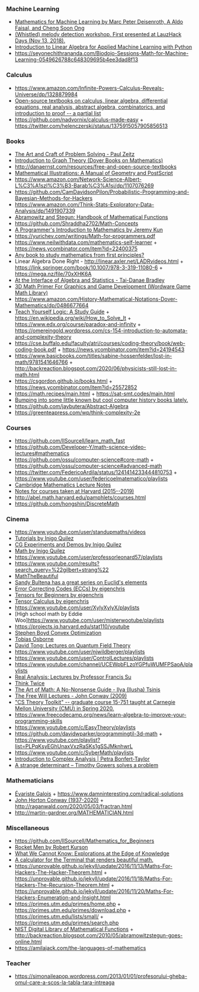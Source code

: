 ### Machine Learning

- [Mathematics for Machine Learning by Marc Peter Deisenroth, A Aldo Faisal, and Cheng Soon Ong](https://mml-book.github.io/)
- [(Whistled) melody detection workshop. First presented at LauzHack Days (Nov 13, 2018).](https://github.com/ebezzam/melody-detection)
- [Introduction to Linear Algebra for Applied Machine Learning with Python](https://pabloinsente.github.io/intro-linear-algebra)
- https://seyonechithrananda.com/Biodojo-Sessions-Math-for-Machine-Learning-0549626788c648309695b4ee3dad8f13

### Calculus

- https://www.amazon.com/Infinite-Powers-Calculus-Reveals-Universe/dp/1328879984
- [Open-source textbooks on calculus, linear algebra, differential equations, real analysis, abstract algebra, combinatorics, and introduction to proof -- a partial list](https://twitter.com/stevenstrogatz/status/1208199688362610688)
- https://github.com/nadvornix/calculus-made-easy + https://twitter.com/helenczerski/status/1375915057905856513

### Books

- [ The Art and Craft of Problem Solving - Paul Zeitz](https://www.goodreads.com/book/show/593458.The_Art_and_Craft_of_Problem_Solving)
- [Introduction to Graph Theory (Dover Books on Mathematics)](https://www.amazon.com/Introduction-Graph-Theory-Dover-Mathematics/dp/0486678709)
- http://danaernst.com/resources/free-and-open-source-textbooks
- [Mathematical Illustrations: A Manual of Geometry and PostScript](http://www.math.ubc.ca/~cass/graphics/manual)
- https://www.amazon.com/Network-Science-Albert-L%C3%A1szl%C3%B3-Barab%C3%A1si/dp/1107076269
- https://github.com/CamDavidsonPilon/Probabilistic-Programming-and-Bayesian-Methods-for-Hackers
- https://www.amazon.com/Think-Stats-Exploratory-Data-Analysis/dp/1491907339
- [Abramowitz and Stegun: Handbook of Mathematical Functions](http://people.math.sfu.ca/~cbm/aands/)
- https://github.com/Shraddha2702/Math-Concepts
- [A Programmer's Introduction to Mathematics by Jeremy Kun](https://pimbook.org)
- https://yurichev.com/writings/Math-for-programmers.pdf
- https://www.neilwithdata.com/mathematics-self-learner + https://news.ycombinator.com/item?id=22400375
- [Any book to study mathematics from first principles?](https://twitter.com/dan_abramov/status/1249344084981972992)
- Linear Algebra Done Right - http://linear.axler.net/LADRvideos.html + https://link.springer.com/book/10.1007/978-3-319-11080-6 + https://mega.nz/file/70xXHK6A
- [At the Interface of Algebra and Statistics - Tai-Danae Bradley](https://twitter.com/math3ma/status/1249862830670729217)
- [3D Math Primer For Graphics and Game Development (Wordware Game Math Library)](https://www.amazon.com/Primer-Graphics-Development-Wordware-Library/dp/1556229119)
- https://www.amazon.com/History-Mathematical-Notations-Dover-Mathematics/dp/0486677664
- [Teach Yourself Logic: A Study Guide](https://www.logicmatters.net/tyl) + https://en.wikipedia.org/wiki/How_to_Solve_It + https://www.edx.org/course/paradox-and-infinity + https://omereingold.wordpress.com/cs-154-introduction-to-automata-and-complexity-theory
- https://cse.buffalo.edu/faculty/atri/courses/coding-theory/book/web-coding-book.pdf + https://news.ycombinator.com/item?id=24194543
- https://www.basicbooks.com/titles/sabine-hossenfelder/lost-in-math/9781541646766 + http://backreaction.blogspot.com/2020/06/physicists-still-lost-in-math.html
- https://csgordon.github.io/books.html + https://news.ycombinator.com/item?id=25572852
- https://math.recipes/main.html + https://sat-smt.codes/main.html
- [Bumping into some little known but cool computer history books lately.](https://twitter.com/prathyvsh/status/1199258119362117633)
- https://github.com/jaybutera/Abstract-Algebra
- https://greenteapress.com/wp/think-complexity-2e

### Courses

- https://github.com/llSourcell/learn_math_fast
- https://github.com/Developer-Y/math-science-video-lectures#mathematics
- https://github.com/ossu/computer-science#core-math + https://github.com/ossu/computer-science#advanced-math
- https://twitter.com/FedericoArdila/status/1241414233444810753 + https://www.youtube.com/user/federicoelmatematico/playlists
- [Cambridge Mathematics Lecture Notes](https://github.com/dalcde/cam-notes)
- [Notes for courses taken at Harvard (2015--2019)](https://github.com/Dongryul-Kim/harvard_notes)
- http://abel.math.harvard.edu/pamphlets/courses.html
- https://github.com/hongshin/DiscreteMath

### Cinema

- https://www.youtube.com/user/standupmaths/videos
- [Tutorials by Inigo Quilez](https://www.youtube.com/playlist?list=PL0EpikNmjs2CYUMePMGh3IjjP4tQlYqji)
- [CG Experiments and Demos by Inigo Quilez](https://www.youtube.com/playlist?list=PL0EpikNmjs2Dz45-Ru7Rfp8zQ48fI5QOa)
- [Math by Inigo Quilez](https://www.youtube.com/playlist?list=PL0EpikNmjs2BQr3b2WtTlmhEWHs_Tcm1R)
- https://www.youtube.com/user/professorleonard57/playlists
- https://www.youtube.com/results?search_query=%22gilbert+strang%22
- [MathTheBeautiful](https://www.youtube.com/channel/UCr22xikWUK2yUW4YxOKXclQ/playlists)
- [Sandy Bultena has a great series on Euclid's elements](https://www.youtube.com/channel/UCnHh6XeLupJ5FHSKDh9eIMw/playlists)
- [Error Correcting Codes (ECCs) by eigenchris](https://www.youtube.com/playlist?list=PLJHszsWbB6hqkOyFCQOAlQtfzC1G9sf2_)
- [Tensors for Beginners by eigenchris](https://www.youtube.com/playlist?list=PLJHszsWbB6hrkmmq57lX8BV-o-YIOFsiG)
- [Tensor Calculus by eigenchris](https://www.youtube.com/playlist?list=PLJHszsWbB6hpk5h8lSfBkVrpjsqvUGTCx)
- https://www.youtube.com/user/XylyXylyX/playlists
- [High school math by Eddie Woo]https://www.youtube.com/user/misterwootube/playlists
- https://projects.iq.harvard.edu/stat110/youtube
- [Stephen Boyd Convex Optimization](https://www.youtube.com/playlist?list=PL3D9A62846A129C47)
- [Tobias Osborne](https://www.youtube.com/channel/UCpHjg_Qmzxm3xaAWRrwQPCA/playlists)
- [David Tong: Lectures on Quantum Field Theory](https://www.youtube.com/playlist?list=PL1C5310BB35555A1C)
- https://www.youtube.com/user/njwildberger/playlists
- https://www.youtube.com/user/ControlLectures/playlists
- https://www.youtube.com/channel/UCEWpbFLzoYGPfuWUMFPSaoA/playlists
- [Real Analysis: Lectures by Professor Francis Su](https://www.youtube.com/playlist?list=PL0E754696F72137EC)
- [Think Twice](https://www.youtube.com/channel/UC9yt3wz-6j19RwD5m5f6HSg/videos)
- [The Art of Math: A No-Nonsense Guide - Ilya (Ilusha) Tsinis ](https://www.youtube.com/playlist?list=PLtMJUI0rs4e5BLanthvCYmW5EeFs6wY3z)
- [The Free Will Lectures - John Conway (2009)](https://www.youtube.com/playlist?list=PLhsb6tmzSpixUGjmJq6g9iPm73pMWnPnH)
- ["CS Theory Toolkit" -- graduate course 15-751 taught at Carnegie Mellon University (CMU) in Spring 2020.](https://www.youtube.com/playlist?list=PLm3J0oaFux3ZYpFLwwrlv_EHH9wtH6pnX)
- https://www.freecodecamp.org/news/learn-algebra-to-improve-your-programming-skills
- https://www.youtube.com/c/EasyTheory/playlists
- https://github.com/davidwparker/programmingtil-3d-math + https://www.youtube.com/playlist?list=PLPqKsyEGhUnaxVxzRaSKs1gSSJMknhwrL
- https://www.youtube.com/c/SyberMath/playlists
- [Introduction to Complex Analysis | Petra Bonfert-Taylor](https://www.youtube.com/playlist?list=PLi7yHjesblV0sSfZzWdSUXGO683n_nJdQ)
- [A strange determinant – Timothy Gowers solves a problem](https://news.ycombinator.com/item?id=26915862)

### Mathematicians

- [Évariste Galois](https://twitter.com/3blue1brown/status/1245468127061610496) + https://www.damninteresting.com/radical-solutions
- [John Horton Conway (1937-2020)](https://www.scottaaronson.com/blog/?p=4732) + http://raganwald.com/2020/05/03/fractran.html
- http://martin-gardner.org/MATHEMATICIAN.html

### Miscellaneous

- https://github.com/llSourcell/Mathematics_for_Beginners
- [Rocket Men by Robert Kurson](https://twitter.com/Yaz17657882/status/1206566643142258691)
- [What We Cannot Know: Explorations at the Edge of Knowledge ](https://www.amazon.com/What-Cannot-Know-Explorations-Knowledge-ebook/dp/B012LWZHWU)
- [A calculator for the Terminal that renders beautiful math.](https://kary.us/nota)
- https://unprovable.github.io/jekyll/update/2016/11/13/Maths-For-Hackers-The-Hacker-Theorem.html + https://unprovable.github.io/jekyll/update/2016/11/18/Maths-For-Hackers-The-Recursion-Theorem.html + https://unprovable.github.io/jekyll/update/2016/11/20/Maths-For-Hackers-Enumeration-and-Insight.html
- https://primes.utm.edu/primes/home.php + https://primes.utm.edu/primes/download.php + https://primes.utm.edu/lists/small/ + https://primes.utm.edu/primes/search.php
- [NIST Digital Library of Mathematical Functions](https://dlmf.nist.gov) + http://backreaction.blogspot.com/2010/05/abramowitzstegun-goes-online.html
- https://amilajack.com/the-languages-of-mathematics

### Teacher

- https://simonaileapop.wordpress.com/2013/01/01/profesorului-gheba-omul-care-a-scos-la-tabla-tara-intreaga
